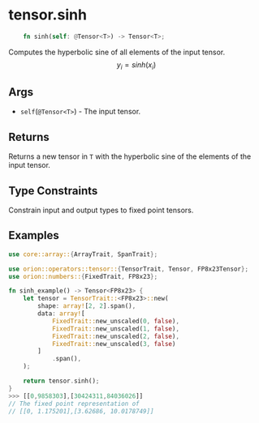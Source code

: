 # tensor.sinh

```rust 
    fn sinh(self: @Tensor<T>) -> Tensor<T>;
```

Computes the hyperbolic sine of all elements of the input tensor.
$$
y_i=sinh({x_i})
$$

## Args

* `self`(`@Tensor<T>`) - The input tensor.

## Returns

Returns a new tensor in `T` with the hyperbolic sine of the elements of the input tensor.

## Type Constraints

Constrain input and output types to fixed point tensors.

## Examples

```rust
use core::array::{ArrayTrait, SpanTrait};

use orion::operators::tensor::{TensorTrait, Tensor, FP8x23Tensor};
use orion::numbers::{FixedTrait, FP8x23};

fn sinh_example() -> Tensor<FP8x23> {
    let tensor = TensorTrait::<FP8x23>::new(
        shape: array![2, 2].span(),
        data: array![
            FixedTrait::new_unscaled(0, false),
            FixedTrait::new_unscaled(1, false),
            FixedTrait::new_unscaled(2, false),
            FixedTrait::new_unscaled(3, false)
        ]
            .span(),
    );

    return tensor.sinh();
}
>>> [[0,9858303],[30424311,84036026]]
// The fixed point representation of
// [[0, 1.175201],[3.62686, 10.0178749]]
```

